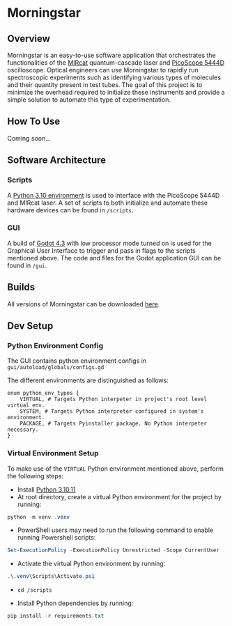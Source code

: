 # Morningstar

## Overview
Morningstar is an easy-to-use software application that orchestrates the functionalities of the [MIRcat](https://www.daylightsolutions.com/products/mircat/) quantum-cascade laser and [PicoScope 5444D](https://www.picotech.com/oscilloscope/5000/flexible-resolution-oscilloscope?kit=5444D) oscilloscope. Optical engineers can use Morningstar to rapidly run spectroscopic experiments such as identifying various types of molecules and their quantity present in test tubes. The goal of this project is to minimize the overhead required to initialize these instruments and provide a simple solution to automate this type of experimentation.

## How To Use
Coming soon...

## Software Architecture
### Scripts
A [Python 3.10 environment](https://www.python.org/downloads/release/python-31011/) is used to interface with the PicoScope 5444D and MIRcat laser. A set of scripts to both initialize and automate these hardware devices can be found in ``/scripts``.

### GUI
A build of [Godot 4.3](https://godotengine.org/releases/4.3/) with low processor mode turned on is used for the Graphical User Interface to trigger and pass in flags to the scripts mentioned above. The code and files for the Godot application GUI can be found in ``/gui``.

## Builds
All versions of Morningstar can be downloaded [here](https://github.com/jjwall/morningstar/tags).

## Dev Setup

### Python Environment Config
The GUI contains python environment configs in ``gui/autoload/globals/configs.gd``

The different environments are distinguished as follows:

```gdscript
enum python_env_types {
	VIRTUAL, # Targets Python interpeter in project's root level virtual env.
	SYSTEM, # Targets Python interpreter configured in system's environment.
	PACKAGE, # Targets Pyinstaller package. No Python interpeter necessary.
}
```

### Virtual Environment Setup

To make use of the ``VIRTUAL`` Python environment mentioned above, perform the following steps:
* Install [Python 3.10.11](https://www.python.org/downloads/release/python-31011/)
* At root directory, create a virtual Python environment for the project by running:

```powershell
python -m venv .venv
```

* PowerShell users may need to run the following command to enable running Powershell scripts:

```powershell
Set-ExecutionPolicy -ExecutionPolicy Unrestricted -Scope CurrentUser
```

* Activate the virtual Python environment by running:

```powershell
.\.venv\Scripts\Activate.ps1
```

* ``cd /scripts``

* Install Python dependencies by running:

```powershell
pip install -r requirements.txt
```
